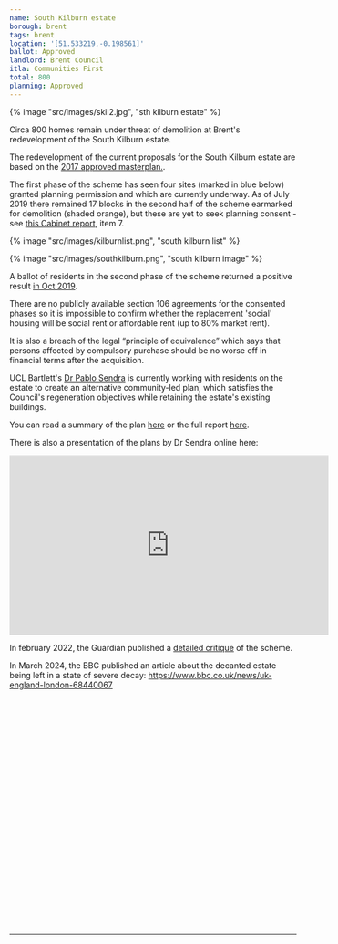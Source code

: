 ```yaml
---
name: South Kilburn estate
borough: brent
tags: brent
location: '[51.533219,-0.198561]'
ballot: Approved
landlord: Brent Council
itla: Communities First
total: 800
planning: Approved 
---
```

{% image "src/images/skil2.jpg", "sth kilburn estate" %}

Circa 800 homes remain under threat of demolition at Brent's redevelopment of the South Kilburn estate.

The redevelopment of the current proposals for the South Kilburn estate are based on the [2017 approved masterplan.](https://www.brent.gov.uk/your-community/regeneration/south-kilburn-regeneration/the-development-process/masterplan-and-programme?tab=southkilburnsupplementaryplanningdocument2017). 

The first phase of the scheme has seen four sites (marked in blue below) granted planning permission and which are currently underway. As of July 2019 there remained 17 blocks in the second half of the scheme earmarked for demolition (shaded orange), but these are yet to seek planning consent  - see [this Cabinet report](http://democracy.brent.gov.uk/ieListDocuments.aspx?CId=455&MId=5355&Ver=4), item 7.

{% image "src/images/kilburnlist.png", "south kilburn list" %}

{% image "src/images/southkilburn.png", "south kilburn image" %}

A ballot of residents in the second phase of the scheme returned a positive result [in Oct 2019](https://www.kilburntimes.co.uk/news/south-kilburn-votes-yes-1-6331125).

There are no publicly available section 106 agreements for the consented phases so it is impossible to confirm whether the replacement 'social' housing will be social rent or affordable rent (up to 80% market rent).

It is also a breach of the legal “principle of equivalence” which says that persons affected by compulsory purchase should be no worse off in financial terms after the acquisition. 

UCL Bartlett's [Dr Pablo Sendra](https://www.ucl.ac.uk/bartlett/planning/dr-pablo-sendra-fernandez) is currently working with residents on the estate to create an alternative community-led plan, which satisfies the Council's regeneration objectives while retaining the estate's existing buildings.

You can read a summary of the plan [here](/images/cpbrochure.pdf) or the full report [here](/images/cpfullreport.pdf).

There is also a presentation of the plans by Dr Sendra online here: 
<center>
<iframe width="560" height="315" src="https://www.youtube.com/embed/I8YKW0fIqfM" frameborder="0" allow="accelerometer; autoplay; clipboard-write; encrypted-media; gyroscope; picture-in-picture" allowfullscreen></iframe>
</center>

In february 2022, the Guardian published a [detailed critique](https://www.theguardian.com/artanddesign/2022/feb/22/mellow-yellow-south-kilburn-feelgood-buttery-brick-revived-1960s-estate) of the scheme.

In March 2024, the BBC published an article about the decanted estate being left in a state of severe decay: <https://www.bbc.co.uk/news/uk-england-london-68440067>

<!------------THE CODE BELOW RENDERS THE MAP - DO NOT EDIT! ---------------------------->

<div id="map" style="width: 100%; height: 400px;"></div>

<script>
  var map = L.map('map').setView({{ location }}, 13);
  L.tileLayer('https://tile.openstreetmap.org/{z}/{x}/{y}.png', {
  maxZoom: 19,
attribution: '&copy; <a href="http://www.openstreetmap.org/copyright">OpenStreetMap</a>'
}).addTo(map);
var circle = L.circle({{ location }}, {
    color: 'red',
    fillColor: '#f03',
    fillOpacity: 0.5,
    radius: 500
}).addTo(map);
</script>

---

